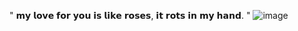 " 𝗺𝘆 𝗹𝗼𝘃𝗲 𝗳𝗼𝗿 𝘆𝗼𝘂 𝗶𝘀 𝗹𝗶𝗸𝗲 𝗿𝗼𝘀𝗲𝘀, 𝗶𝘁 𝗿𝗼𝘁𝘀 𝗶𝗻 𝗺𝘆 𝗵𝗮𝗻𝗱. "
![image](https://64.media.tumblr.com/32e9a40764e22d68dab15d3c17a73150/tumblr_pdvobgWd1y1xa4dkso4_400.gifv)
